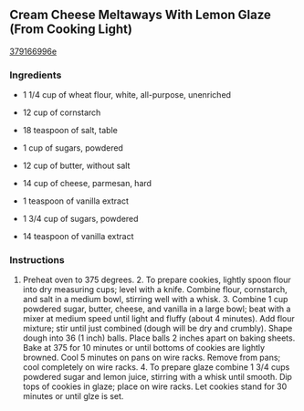 ## Cream Cheese Meltaways With Lemon Glaze (From Cooking Light)

[379166996e](http://www.food.com/recipe/cream-cheese-meltaways-with-lemon-glaze-from-cooking-light-425855)

### Ingredients

 - 1 1/4 cup of wheat flour, white, all-purpose, unenriched

 - 12 cup of cornstarch

 - 18 teaspoon of salt, table

 - 1 cup of sugars, powdered

 - 12 cup of butter, without salt

 - 14 cup of cheese, parmesan, hard

 - 1 teaspoon of vanilla extract

 - 1 3/4 cup of sugars, powdered

 - 14 teaspoon of vanilla extract

### Instructions

1. Preheat oven to 375 degrees. 2. To prepare cookies, lightly spoon flour into dry measuring cups; level with a knife. Combine flour, cornstarch, and salt in a medium bowl, stirring well with a whisk. 3. Combine 1 cup powdered sugar, butter, cheese, and vanilla in a large bowl; beat with a mixer at medium speed until light and fluffy (about 4 minutes). Add flour mixture; stir until just combined (dough will be dry and crumbly). Shape dough into 36 (1 inch) balls. Place balls 2 inches apart on baking sheets. Bake at 375 for 10 minutes or until bottoms of cookies are lightly browned. Cool 5 minutes on pans on wire racks. Remove from pans; cool completely on wire racks. 4. To prepare glaze combine 1 3/4 cups powdered sugar and lemon juice, stirring with a whisk until smooth. Dip tops of cookies in glaze; place on wire racks. Let cookies stand for 30 minutes or until glze is set.